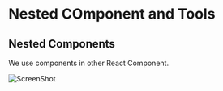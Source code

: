 # Nested COmponent and Tools 
## Nested Components 

We use components in other React Component. 

<img src="../Images/componentsc.png" alt="ScreenShot" />